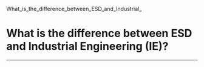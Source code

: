 What_is_the_difference_between_ESD_and_Industrial_



What is the difference between ESD and Industrial Engineering (IE)?
===================================================================

---

